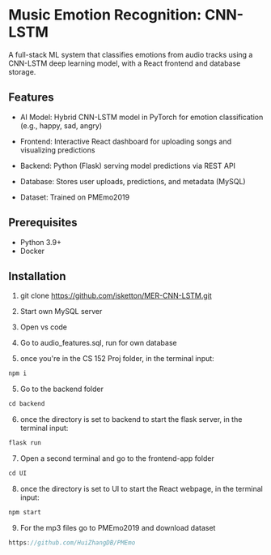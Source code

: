 # Music Emotion Recognition: CNN-LSTM

A full-stack ML system that classifies emotions from audio tracks using a CNN-LSTM deep learning model, with a React frontend and database storage.

## Features

- AI Model: Hybrid CNN-LSTM model in PyTorch for emotion classification (e.g., happy, sad, angry)

- Frontend: Interactive React dashboard for uploading songs and visualizing predictions

- Backend: Python (Flask) serving model predictions via REST API

- Database: Stores user uploads, predictions, and metadata (MySQL)

- Dataset: Trained on PMEmo2019

## Prerequisites
- Python 3.9+
- Docker

## Installation
1. git clone https://github.com/isketton/MER-CNN-LSTM.git

2. Start own MySQL server

3. Open vs code

4. Go to audio_features.sql, run for own database

5. once you're in the CS 152 Proj folder, in the terminal input:

```jsx
npm i
```

5. Go to the backend folder

```jsx
cd backend
```

6. once the directory is set to backend to start the flask server, in the terminal input:

```jsx
flask run
```

7. Open a second terminal and go to the frontend-app folder

```jsx
cd UI
```

8. once the directory is set to UI to start the React webpage, in the terminal input:

```jsx
npm start
```
9. For the mp3 files go to PMEmo2019 and download dataset

```jsx
https://github.com/HuiZhangDB/PMEmo
```


